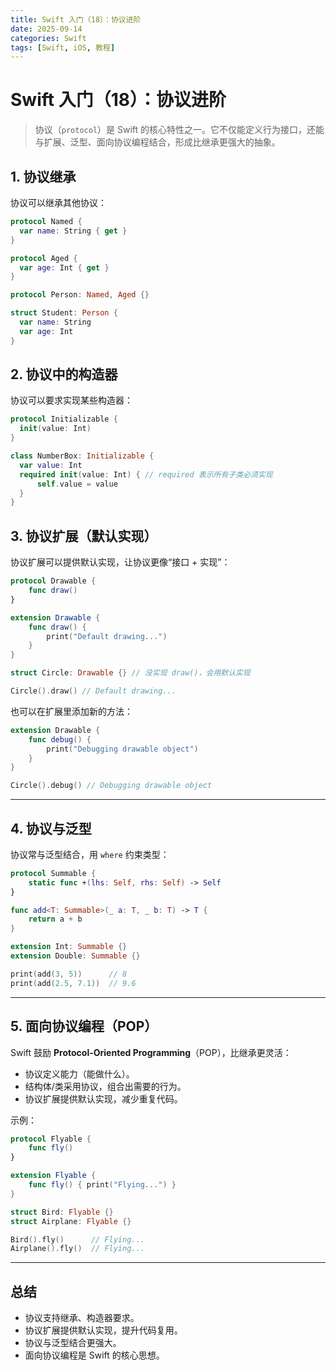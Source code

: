 ```yaml
---
title: Swift 入门（18）：协议进阶
date: 2025-09-14
categories: Swift
tags: [Swift, iOS, 教程]
---
```


# Swift 入门（18）：协议进阶

> 协议（`protocol`）是 Swift 的核心特性之一。它不仅能定义行为接口，还能与扩展、泛型、面向协议编程结合，形成比继承更强大的抽象。

## 1. 协议继承

协议可以继承其他协议：

```swift
protocol Named {
  var name: String { get }
}

protocol Aged {
  var age: Int { get }
}

protocol Person: Named, Aged {}

struct Student: Person {
  var name: String
  var age: Int
}
```

## 2. 协议中的构造器

协议可以要求实现某些构造器：

```swift
protocol Initializable {
  init(value: Int)
}

class NumberBox: Initializable {
  var value: Int
  required init(value: Int) { // required 表示所有子类必须实现
      self.value = value
  }
}
```

## 3. 协议扩展（默认实现）

协议扩展可以提供默认实现，让协议更像“接口 + 实现”：

```swift
protocol Drawable {
    func draw()
}

extension Drawable {
    func draw() {
        print("Default drawing...")
    }
}

struct Circle: Drawable {} // 没实现 draw()，会用默认实现

Circle().draw() // Default drawing...
```

也可以在扩展里添加新的方法：

```swift
extension Drawable {
    func debug() {
        print("Debugging drawable object")
    }
}

Circle().debug() // Debugging drawable object
```

---

## 4. 协议与泛型

协议常与泛型结合，用 `where` 约束类型：

```swift
protocol Summable {
    static func +(lhs: Self, rhs: Self) -> Self
}

func add<T: Summable>(_ a: T, _ b: T) -> T {
    return a + b
}

extension Int: Summable {}
extension Double: Summable {}

print(add(3, 5))      // 8
print(add(2.5, 7.1))  // 9.6
```

---

## 5. 面向协议编程（POP）

Swift 鼓励 **Protocol-Oriented Programming**（POP），比继承更灵活：

- 协议定义能力（能做什么）。
- 结构体/类采用协议，组合出需要的行为。
- 协议扩展提供默认实现，减少重复代码。

示例：

```swift
protocol Flyable {
    func fly()
}

extension Flyable {
    func fly() { print("Flying...") }
}

struct Bird: Flyable {}
struct Airplane: Flyable {}

Bird().fly()      // Flying...
Airplane().fly()  // Flying...
```

---

## 总结

- 协议支持继承、构造器要求。
- 协议扩展提供默认实现，提升代码复用。
- 协议与泛型结合更强大。
- 面向协议编程是 Swift 的核心思想。
